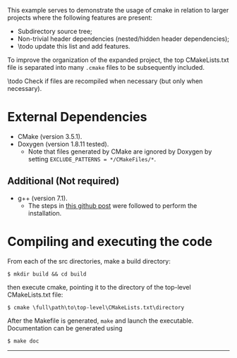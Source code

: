 This example serves to demonstrate the usage of cmake in relation to larger projects where the following features are
present:
- Subdirectory source tree;
- Non-trivial header dependencies (nested/hidden header dependencies);
- \todo update this list and add features.

To improve the organization of the expanded project, the top CMakeLists.txt file is separated into many `.cmake` files to
be subsequently included.

\todo Check if files are recompiled when necessary (but only when necessary).


# External Dependencies
 
- CMake (version 3.5.1).
- Doxygen (version 1.8.11 tested).
	- Note that files generated by CMake are ignored by Doxygen by setting `EXCLUDE_PATTERNS = */CMakeFiles/*`.

## Additional (Not required)
- g++ (version 7.1).
	- The steps in [this github post][install_latest_gcc_ubuntu_lts] were followed to perform the installation.
 
# Compiling and executing the code
 
From each of the src directories, make a build directory:
```{sh}
$ mkdir build && cd build
```
then execute cmake, pointing it to the directory of the top-level CMakeLists.txt file:
```{sh}
$ cmake \full\path\to\top-level\CMakeLists.txt\directory
```
After the Makefile is generated, `make` and launch the executable. Documentation can be generated using
```{sh}
$ make doc
```

 
<!-- References: (This is an HTML comment block which is hidden from doxygen and markdown) -->
---
[install_latest_gcc_ubuntu_lts]: https://gist.github.com/application2000/73fd6f4bf1be6600a2cf9f56315a2d91
